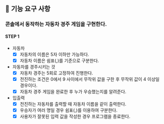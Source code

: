 ## 🎯 기능 요구 사항
### 콘솔에서 동작하는 자동차 경주 게임을 구현한다.

#### STEP 1

- 자동차
  - [x] 자동차의 이름은 5자 이하만 가능하다.
  - [x] 자동차 이름은 쉼표(,)를 기준으로 구분한다.

- 자동차를 경주시키는 것
  - [x] 자동차 경주는 5회로 고정하여 진행한다.
  - [x] 전진하는 조건은 0에서 9 사이에서 무작위 값을 구한 후 무작위 값이 4 이상일 경우이다.
  - [x] 자동차 경주 게임을 완료한 후 누가 우승했는지를 알려준다.

- 입출력
  - [x] 전진하는 자동차를 출력할 때 자동차 이름을 같이 출력한다.
  - [x] 우승자가 여러 명일 경우 쉼표(,)를 이용하여 구분한다.
  - [x] 사용자가 잘못된 입력 값을 작성한 경우 프로그램을 종료한다.